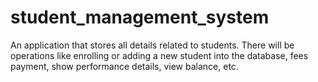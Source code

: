 # student_management_system
An application that stores all details related to students. There will be operations like enrolling or adding a new student into the database, fees payment, show performance details, view balance, etc.
